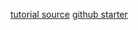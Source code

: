 [tutorial source](https://www.youtube.com/watch?v=n6DmU1igb_4)
[github starter](https://github.com/byprogrammers/LCRN17-online-learning-app-starter)